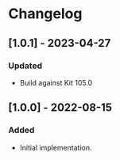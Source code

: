 # Changelog

## [1.0.1] - 2023-04-27
### Updated
- Build against Kit 105.0

## [1.0.0] - 2022-08-15
### Added
- Initial implementation.
